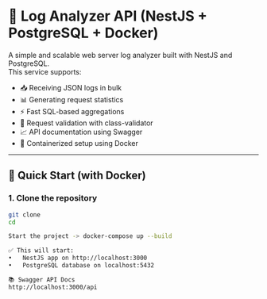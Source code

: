 # 🧾 Log Analyzer API (NestJS + PostgreSQL + Docker)

A simple and scalable web server log analyzer built with NestJS and PostgreSQL.  
This service supports:

- 📥 Receiving JSON logs in bulk
- 📊 Generating request statistics
- ⚡️ Fast SQL-based aggregations
- 🧼 Request validation with class-validator
- 📈 API documentation using Swagger
- 🐳 Containerized setup using Docker

---

## 🚀 Quick Start (with Docker)

### 1. Clone the repository

```bash
git clone 
cd

Start the project -> docker-compose up --build

✅ This will start:
•	NestJS app on http://localhost:3000
•	PostgreSQL database on localhost:5432

📚 Swagger API Docs
http://localhost:3000/api
